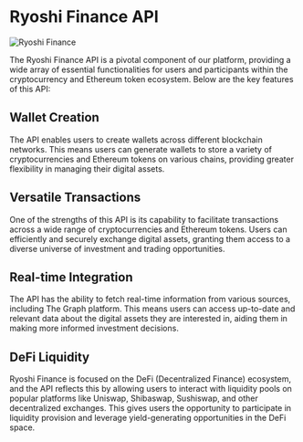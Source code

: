 # Ryoshi Finance API

![Ryoshi Finance](https://i.ibb.co/VmZK7nT/ryoshi-API.png)


The Ryoshi Finance API is a pivotal component of our platform, providing a wide array of essential functionalities for users and participants within the cryptocurrency and Ethereum token ecosystem. Below are the key features of this API:

## Wallet Creation

The API enables users to create wallets across different blockchain networks. This means users can generate wallets to store a variety of cryptocurrencies and Ethereum tokens on various chains, providing greater flexibility in managing their digital assets.

## Versatile Transactions

One of the strengths of this API is its capability to facilitate transactions across a wide range of cryptocurrencies and Ethereum tokens. Users can efficiently and securely exchange digital assets, granting them access to a diverse universe of investment and trading opportunities.

## Real-time Integration

The API has the ability to fetch real-time information from various sources, including The Graph platform. This means users can access up-to-date and relevant data about the digital assets they are interested in, aiding them in making more informed investment decisions.

## DeFi Liquidity

Ryoshi Finance is focused on the DeFi (Decentralized Finance) ecosystem, and the API reflects this by allowing users to interact with liquidity pools on popular platforms like Uniswap, Shibaswap, Sushiswap, and other decentralized exchanges. This gives users the opportunity to participate in liquidity provision and leverage yield-generating opportunities in the DeFi space.
